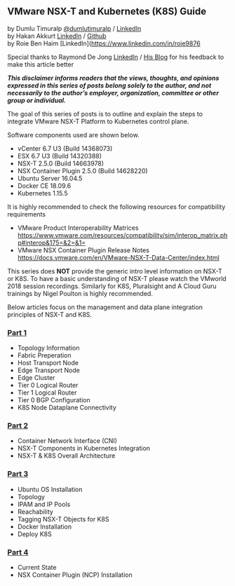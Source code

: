 ## VMware NSX-T and Kubernetes (K8S) Guide
by Dumlu Timuralp [@dumlutimuralp](https://twitter.com/dumlutimuralp) / [LinkedIn](https://www.linkedin.com/in/dumlutimuralp/)  
by Hakan Akkurt [LinkedIn](https://www.linkedin.com/in/hakkurt/) / [Github](https://github.com/hakkurt)  
by Roie Ben Haim [LinkedIn](https://www.linkedin.com/in/roie9876 

Special thanks to Raymond De Jong [LinkedIn](https://www.linkedin.com/in/dejongraymond/) / [His Blog](http://www.cloudxtreme.info/) for his feedback to make this article better

_**This disclaimer informs readers that the views, thoughts, and opinions expressed in this series of posts belong solely to the author, and not necessarily to the author’s employer, organization, committee or other group or individual.**_

The goal of this series of posts is to outline and explain the steps to integrate VMware NSX-T Platform to Kubernetes control plane.

Software components used are shown below.

- vCenter 6.7 U3 (Build 14368073)
- ESX 6.7 U3 (Build 14320388)
- NSX-T 2.5.0 (Build 14663978)
- NSX Container Plugin 2.5.0 (Build 14628220)
- Ubuntu Server 16.04.5
- Docker CE 18.09.6
- Kubernetes 1.15.5


It is highly recommended to check the following resources for compatibility requirements
* VMware Product Interoperability Matrices  
https://www.vmware.com/resources/compatibility/sim/interop_matrix.php#interop&175=&2=&1=
* VMware NSX Container Plugin Release Notes
https://docs.vmware.com/en/VMware-NSX-T-Data-Center/index.html

This series does **NOT** provide the generic intro level information on NSX-T or K8S. To have a basic understanding of NSX-T please watch the VMworld 2018 session recordings. Similarly for K8S, Pluralsight and A Cloud Guru trainings by Nigel Poulton is highly recommended.  

Below articles focus on the management and data plane integration principles of NSX-T and K8S.

### [Part 1](https://github.com/dumlutimuralp/nsx-t-k8s/blob/master/Part%201/README.md)

* Topology Information
* Fabric Preperation
* Host Transport Node
* Edge Transport Node
* Edge Cluster
* Tier 0 Logical Router
* Tier 1 Logical Router
* Tier 0 BGP Configuration
* K8S Node Dataplane Connectivity


### [Part 2](https://github.com/dumlutimuralp/nsx-t-k8s/blob/master/Part%202/README.md)

* Container Network Interface (CNI)
* NSX-T Components in Kubernetes Integration
* NSX-T & K8S Overall Architecture

### [Part 3](https://github.com/dumlutimuralp/nsx-t-k8s/blob/master/Part%203/README.md)

* Ubuntu OS Installation
* Topology
* IPAM and IP Pools
* Reachability
* Tagging NSX-T Objects for K8S
* Docker Installation
* Deploy K8S

### [Part 4](https://github.com/dumlutimuralp/nsx-t-k8s/blob/master/Part%204/README.md)

* Current State
* NSX Container Plugin (NCP) Installation

